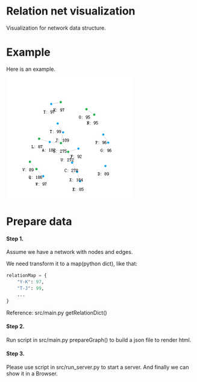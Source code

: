 # Relation net visualization
Visualization for network data structure.

# Example
Here is an example.

![An example](resource/example.png "An example")

# Prepare data
#### Step 1.
Assume we have a network with nodes and edges.

We need transform it to a map(python dict), like that:
```python
relationMap = {
    "Y-K": 97,
    "T-J": 99,
    ...
}
```
Reference: src/main.py getRelationDict()

#### Step 2.
Run script in src/main.py prepareGraph() to build a json file to render html.

#### Step 3.
Please use script in src/run_server.py to start a server. And finally we can show it in a Browser.  